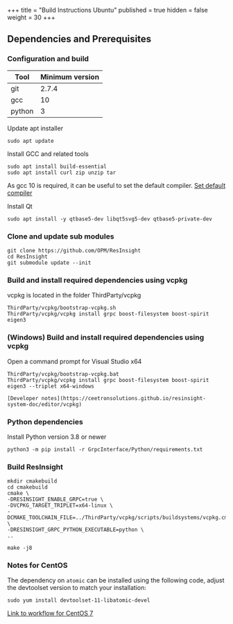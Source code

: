 +++
title = "Build Instructions Ubuntu"
published = true
hidden = false
weight = 30
+++

## Dependencies and Prerequisites



### Configuration and build

| Tool                    | Minimum version  | 
|-------------------------|------------------|
| git                     | 2.7.4            | 
| gcc                     | 10               | 
| python 				  | 3                | 


Update apt installer

    sudo apt update

Install GCC and related tools

    sudo apt install build-essential
    sudo apt install curl zip unzip tar

As gcc 10 is required, it can be useful to set the default compiler.
[Set default compiler](https://linuxconfig.org/how-to-switch-between-multiple-gcc-and-g-compiler-versions-on-ubuntu-20-04-lts-focal-fossa)

Install Qt

    sudo apt install -y qtbase5-dev libqt5svg5-dev qtbase5-private-dev


### Clone and update sub modules

	git clone https://github.com/OPM/ResInsight
    cd ResInsight
    git submodule update --init

### Build and install required dependencies using vcpkg
vcpkg is located in the folder ThirdParty/vcpkg

    ThirdParty/vcpkg/bootstrap-vcpkg.sh
    ThirdParty/vcpkg/vcpkg install grpc boost-filesystem boost-spirit eigen3

### (Windows) Build and install required dependencies using vcpkg 
Open a command prompt for Visual Studio x64

    ThirdParty/vcpkg/bootstrap-vcpkg.bat
    ThirdParty/vcpkg/vcpkg install grpc boost-filesystem boost-spirit eigen3 --triplet x64-windows

    [Developer notes](https://ceetronsolutions.github.io/resinsight-system-doc/editor/vcpkg)

### Python dependencies
Install Python version 3.8 or newer

    python3 -m pip install -r GrpcInterface/Python/requirements.txt

### Build ResInsight
	mkdir cmakebuild
    cd cmakebuild
    cmake \
    -DRESINSIGHT_ENABLE_GRPC=true \
    -DVCPKG_TARGET_TRIPLET=x64-linux \
    -DCMAKE_TOOLCHAIN_FILE=../ThirdParty/vcpkg/scripts/buildsystems/vcpkg.cmake \
    -DRESINSIGHT_GRPC_PYTHON_EXECUTABLE=python \
    ..
    
    make -j8


### Notes for CentOS

The dependency on `atomic` can be installed using the following code, adjust the devtoolset version to match your installation:
    
    sudo yum install devtoolset-11-libatomic-devel



[Link to workflow for CentOS 7](https://github.com/OPM/ResInsight/blob/dev/.github/workflows/centos7.yml)
